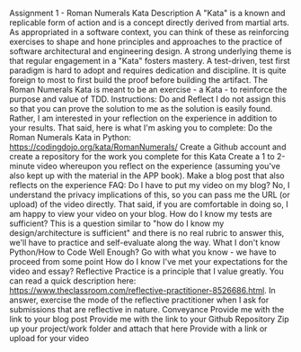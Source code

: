 Assignment 1 - Roman Numerals Kata
Description
A "Kata" is a known and replicable form of action and is a concept directly derived from martial arts.  As appropriated in a software context, you can think of these as reinforcing exercises to shape and hone principles and approaches to the practice of software architectural and engineering design.  A strong underlying theme is that regular engagement in a "Kata" fosters mastery.
A test-driven, test first paradigm is hard to adopt and requires dedication and discipline.  It is quite foreign to most to first build the proof before building the artifact. The Roman Numerals Kata is meant to be an exercise - a Kata - to reinforce the purpose and value of TDD.
Instructions: Do and Reflect
I do not assign this so that you can prove the solution to me as the solution is easily found.  Rather, I am interested in your reflection on the experience in addition to your results.  That said, here is what I'm asking you to complete:
Do the Roman Numerals Kata in Python: https://codingdojo.org/kata/RomanNumerals/
Create a Github account and create a repository for the work you complete for this Kata
Create a 1 to 2-minute video whereupon you reflect on the experience (assuming you've also kept up with the material in the APP book).
Make a blog post that also reflects on the experience
FAQ:
Do I have to put my video on my blog? No, I understand the privacy implications of this, so you can pass me the URL (or upload) of the video directly.  That said, if you are comfortable in doing so, I am happy to view your video on your blog.
How do I know my tests are sufficient?  This is a question similar to "how do I know my design/architecture is sufficient" and there is no real rubric to answer this, we'll have to practice and self-evaluate along the way.
What I don't know Python/How to Code Well Enough?  Go with what you know - we have to proceed from some point
How do I know I've met your expectations for the video and essay? Reflective Practice is a principle that I value greatly.  You can read a quick description here: https://www.theclassroom.com/reflective-practitioner-8526686.html.  In answer, exercise the mode of the reflective practitioner when I ask for submissions that are reflective in nature.
Conveyance
Provide me with the link to your blog post
Provide me with the link to your Github Repository
Zip up your project/work folder and attach that here
Provide with a link or upload for your video